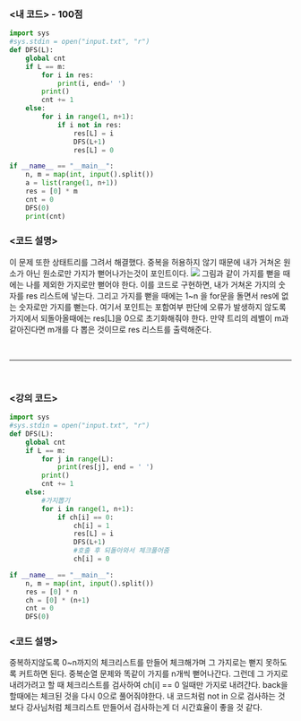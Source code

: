 ### <내 코드> - 100점

```python
import sys
#sys.stdin = open("input.txt", "r")
def DFS(L):
    global cnt
    if L == m:
        for i in res:
            print(i, end=' ')
        print()
        cnt += 1
    else:
        for i in range(1, n+1):
            if i not in res:
                res[L] = i
                DFS(L+1)
                res[L] = 0

if __name__ == "__main__":
    n, m = map(int, input().split())
    a = list(range(1, n+1))
    res = [0] * m
    cnt = 0
    DFS(0)
    print(cnt)
```

### <코드 설명>

이 문제 또한 상태트리를 그려서 해결했다.
중복을 허용하지 않기 때문에 내가 거쳐온 원소가 아닌 원소로만 가지가 뻗어나가는것이 포인트이다.
![](https://velog.velcdn.com/images/woonyumnyum/post/9f9b7b92-3bde-4567-850a-dc0d4ecdb03b/image.png)
그림과 같이 가지를 뻗을 때에는 나를 제외한 가지로만 뻗어야 한다.
이를 코드로 구현하면, 내가 거쳐온 가지의 숫자를 res 리스트에 넣는다.
그리고 가지를 뻗을 때에는 1~n 을 for문을 돌면서 res에 없는 숫자로만 가지를 뻗는다.
여기서 포인트는 포함여부 판단에 오류가 발생하지 않도록 가지에서 되돌아올때에는 res[L]을 0으로 초기화해줘야 한다.
만약 트리의 레벨이 m과 같아진다면 m개를 다 뽑은 것이므로 res 리스트를 출력해준다.

<br/>

---

<br/>

### <강의 코드>

```python
import sys
#sys.stdin = open("input.txt", "r")
def DFS(L):
    global cnt
    if L == m:
        for j in range(L):
            print(res[j], end = ' ')
        print()
        cnt += 1
    else:
        #가지뽑기
        for i in range(1, n+1):
            if ch[i] == 0:
                ch[i] = 1
                res[L] = i
                DFS(L+1)
                #호출 후 되돌아와서 체크풀어줌
                ch[i] = 0

if __name__ == "__main__":
    n, m = map(int, input().split())
    res = [0] * n
    ch = [0] * (n+1)
    cnt = 0
    DFS(0)

```

### <코드 설명>

중복하지않도록 0~n까지의 체크리스트를 만들어 체크해가며 그 가지로는 뻗지 못하도록 커트하면 된다.
중복순열 문제와 똑같이 가지를 n개씩 뻗어나간다. 그런데 그 가지로 내려가려고 할 때 체크리스트를 검사하여 ch[i] == 0 일때만 가지로 내려간다.
back을 할때에는 체크된 것을 다시 0으로 풀어줘야한다.
내 코드처럼 not in 으로 검사하는 것보다 강사님처럼 체크리스트 만들어서 검사하는게 더 시간효율이 좋을 것 같다.

